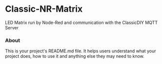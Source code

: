 Classic-NR-Matrix
=================

LED Matrix run by Node-Red and communication with the ClassicDIY MQTT Server

### About

This is your project's README.md file. It helps users understand what your
project does, how to use it and anything else they may need to know.